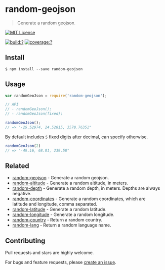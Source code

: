 # random-geojson

> Generate a random geojson.

[![MIT License](https://img.shields.io/badge/license-MIT_License-green.svg?style=flat-square)](https://github.com/mock-end/random-geojson/blob/master/LICENSE)

[![build:?](https://img.shields.io/travis/mock-end/random-geojson/master.svg?style=flat-square)](https://travis-ci.org/mock-end/random-geojson)
[![coverage:?](https://img.shields.io/coveralls/mock-end/random-geojson/master.svg?style=flat-square)](https://coveralls.io/github/mock-end/random-geojson)


## Install

```
$ npm install --save random-geojson 
```

## Usage

```js
var randomGeoJson = require('random-geojson');

// API
// - randomGeoJson();
// - randomGeoJson(fixed);

randomGeoJson();
// => "-29.52974, 24.52815, 3578.76351"
```

By default includes `5` fixed digits after decimal, can specify otherwise.

```js
randomGeoJson(2)
// => "-49.16, 68.81, 239.58"
```

## Related

- [random-geojson](https://github.com/mock-end/random-geojson) - Generate a random geojson.
- [random-altitude](https://github.com/mock-end/random-altitude) - Generate a random altitude, in meters.
- [random-depth](https://github.com/mock-end/random-depth) - Generate a random depth, in meters. Depths are always negative.
- [random-coordinates](https://github.com/mock-end/random-coordinates) - Generate a random coordinates, which are latitude and longitude, comma separated.
- [random-latitude](https://github.com/mock-end/random-latitude) - Generate a random latitude.
- [random-longitude](https://github.com/mock-end/random-longitude) - Generate a random longitude.
- [random-country](https://github.com/mock-end/random-country) - Return a random country. 
- [random-lang](https://github.com/mock-end/random-lang) - Return a random language name.


## Contributing

Pull requests and stars are highly welcome.

For bugs and feature requests, please [create an issue](https://github.com/mock-end/random-geojson/issues/new).
